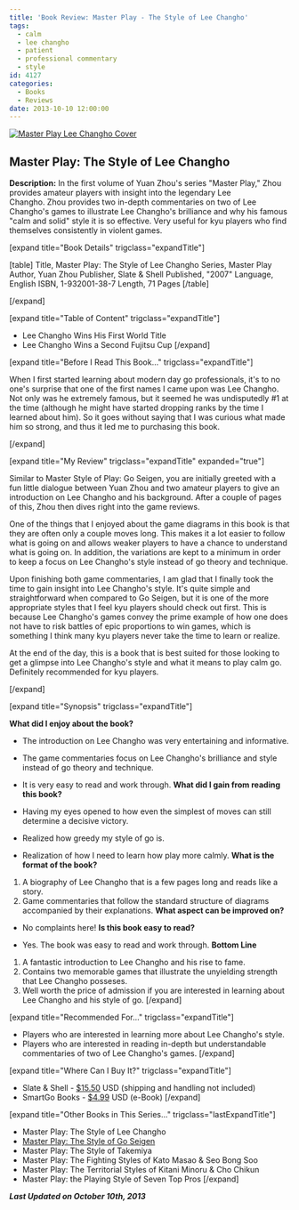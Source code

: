 ```yaml
---
title: 'Book Review: Master Play - The Style of Lee Changho'
tags:
  - calm
  - lee changho
  - patient
  - professional commentary
  - style
id: 4127
categories:
  - Books
  - Reviews
date: 2013-10-10 12:00:00
---
```


[![Master Play Lee Changho Cover](http://www.bengozen.com/wp-content/uploads/2013/10/Master-Play-Lee-Changho-Cover.jpg)](http://www.bengozen.com/wp-content/uploads/2013/10/Master-Play-Lee-Changho-Cover.jpg)

## Master Play: The Style of Lee Changho

**Description:** In the first volume of Yuan Zhou's series "Master Play," Zhou provides amateur players with insight into the legendary Lee Changho. Zhou provides two in-depth commentaries on two of Lee Changho's games to illustrate Lee Changho's brilliance and why his famous "calm and solid" style it is so effective. Very useful for kyu players who find themselves consistently in violent games.

<!--more-->

[expand title="Book Details" trigclass="expandTitle"]

[table]
Title, Master Play: The Style of Lee Changho
Series, Master Play
Author, Yuan Zhou
Publisher, Slate &amp; Shell
Published, "2007"
Language, English
ISBN, 1-932001-38-7
Length, 71 Pages
[/table]

[/expand]

[expand title="Table of Content" trigclass="expandTitle"]

*   Lee Changho Wins His First World Title
*   Lee Changho Wins a Second Fujitsu Cup
[/expand]

[expand title="Before I Read This Book..." trigclass="expandTitle"]

When I first started learning about modern day go professionals, it's to no one's surprise that one of the first names I came upon was Lee Changho. Not only was he extremely famous, but it seemed he was undisputedly #1 at the time (although he might have started dropping ranks by the time I learned about him). So it goes without saying that I was curious what made him so strong, and thus it led me to purchasing this book.

[/expand]

[expand title="My Review" trigclass="expandTitle" expanded="true"]

Similar to Master Style of Play: Go Seigen, you are initially greeted with a fun little dialogue between Yuan Zhou and two amateur players to give an introduction on Lee Changho and his background. After a couple of pages of this, Zhou then dives right into the game reviews.

One of the things that I enjoyed about the game diagrams in this book is that they are often only a couple moves long. This makes it a lot easier to follow what is going on and allows weaker players to have a chance to understand what is going on. In addition, the variations are kept to a minimum in order to keep a focus on Lee Changho's style instead of go theory and technique.

Upon finishing both game commentaries, I am glad that I finally took the time to gain insight into Lee Changho's style. It's quite simple and straightforward when compared to Go Seigen, but it is one of the more appropriate styles that I feel kyu players should check out first. This is because Lee Changho's games convey the prime example of how one does not have to risk battles of epic proportions to win games, which is something I think many kyu players never take the time to learn or realize.

At the end of the day, this is a book that is best suited for those looking to get a glimpse into Lee Changho's style and what it means to play calm go. Definitely recommended for kyu players.

[/expand]

[expand title="Synopsis" trigclass="expandTitle"]

**What did I enjoy about the book?**

*   The introduction on Lee Changho was very entertaining and informative.
*   The game commentaries focus on Lee Changho's brilliance and style instead of go theory and technique.
*   It is very easy to read and work through.
**What did I gain from reading this book?**

*   Having my eyes opened to how even the simplest of moves can still determine a decisive victory.
*   Realized how greedy my style of go is.
*   Realization of how I need to learn how play more calmly.
**What is the format of the book?**

1.  A biography of Lee Changho that is a few pages long and reads like a story.
2.  Game commentaries that follow the standard structure of diagrams accompanied by their explanations.
**What aspect can be improved on?**

*   No complaints here!
**Is this book easy to read?**

*   Yes. The book was easy to read and work through.
**Bottom Line**

1.  A fantastic introduction to Lee Changho and his rise to fame.
2.  Contains two memorable games that illustrate the unyielding strength that Lee Changho posseses.
3.  Well worth the price of admission if you are interested in learning about Lee Changho and his style of go.
[/expand]

[expand title="Recommended For..." trigclass="expandTitle"]

*   Players who are interested in learning more about Lee Changho's style.
*   Players who are interested in reading in-depth but understandable commentaries of two of Lee Changho's games.
[/expand]

[expand title="Where Can I Buy It?" trigclass="expandTitle"]

*   Slate &amp; Shell - [$15.50](http://www.slateandshell.com/SSYZ005.html) USD (shipping and handling not included)
*   SmartGo Books - [$4.99](http://www.gobooks.com/books.html "SmartGo Books") USD (e-Book)
[/expand]

[expand title="Other Books in This Series..." trigclass="lastExpandTitle"]

*   Master Play: The Style of Lee Changho
*   [Master Play: The Style of Go Seigen](http://www.bengozen.com/book-review-master-play-style-go-seigen/ "Book Review: Master Play — The Style of Go Seigen")
*   Master Play: The Style of Takemiya
*   Master Play: The Fighting Styles of Kato Masao &amp; Seo Bong Soo
*   Master Play: The Territorial Styles of Kitani Minoru &amp; Cho Chikun
*   Master Play: the Playing Style of Seven Top Pros
[/expand]

_**Last Updated on October 10th, 2013**_